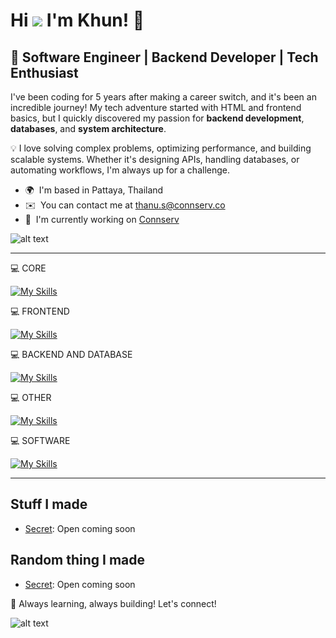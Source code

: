 Hi ![](https://user-images.githubusercontent.com/18350557/176309783-0785949b-9127-417c-8b55-ab5a4333674e.gif) I'm Khun! 👋
============================================================================================================================

🚀 Software Engineer | Backend Developer | Tech Enthusiast
------------------------

I've been coding for 5 years after making a career switch, and it's been an incredible journey! My tech adventure started with HTML and frontend basics, but I quickly discovered my passion for **backend development**, **databases**, and **system architecture**.  

💡 I love solving complex problems, optimizing performance, and building scalable systems. Whether it's designing APIs, handling databases, or automating workflows, I'm always up for a challenge.  

*   🌍  I'm based in Pattaya, Thailand
*   ✉️  You can contact me at [thanu.s@connserv.co](mailto:thanu.s@connserv.co)
*   🚀  I'm currently working on [Connserv](http://connserv.co)

![alt text](https://cdn.discordapp.com/attachments/1089056066530197515/1200414613267808356/2953F1A5-15E4-4F0A-810A-8D44F373D590.jpg?ex=65c6183a&is=65b3a33a&hm=e287517b38b8ff8464b60fa58a8b0c7bd088605c47815268be8e144f86bf2bbd&)

<hr>

💻 CORE

[![My Skills](https://skillicons.dev/icons?i=typescript,php,go)](https://skillicons.dev)

💻 FRONTEND

[![My Skills](https://skillicons.dev/icons?i=html,css,js,vue,react,next)](https://skillicons.dev)

💻 BACKEND AND DATABASE

[![My Skills](https://skillicons.dev/icons?i=php,nodejs,express,mysql,mongodb,firebase)](https://skillicons.dev)

💻 OTHER

[![My Skills](https://skillicons.dev/icons?i=linux,nginx,cloudflare,aws)](https://skillicons.dev)

💻 SOFTWARE

[![My Skills](https://skillicons.dev/icons?i=vscode,postman,ps,pr,ae,discord)](https://skillicons.dev)

<hr>

Stuff I made
------------------------
* <a href="https://secret.com" rel="nofollow">Secret</a>: Open coming soon


Random thing I made
------------------------
* <a href="https://secret.com" rel="nofollow">Secret</a>: Open coming soon

🚀 Always learning, always building! Let's connect! 

![alt text](https://media0.giphy.com/media/1AoHoDSeioSEMqyTLh/source.gif)
